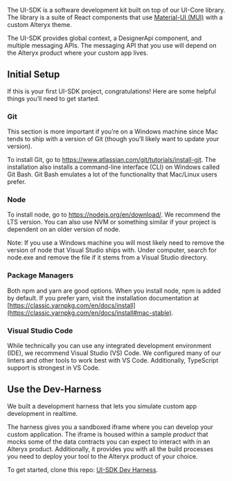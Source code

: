 The UI-SDK is a software development kit built on top of our UI-Core library. The library is a suite of React components that use [Material-UI (MUI)](https://github.com/mui-org/material-ui) with a custom Alteryx theme.

The UI-SDK provides global context, a DesignerApi component, and multiple messaging APIs. The messaging API that you use will depend on the Alteryx product where your custom app lives.

## Initial Setup

If this is your first UI-SDK project, congratulations! Here are some helpful things you’ll need to get started.

### Git

This section is more important if you’re on a Windows machine since Mac tends to ship with a version of Git (though you’ll likely want to update your version).

To install Git, go to https://www.atlassian.com/git/tutorials/install-git. The installation also installs a command-line interface (CLI) on Windows called Git Bash. Git Bash emulates a lot of the functionality that Mac/Linux users prefer.

### Node

To install node, go to https://nodejs.org/en/download/. We recommend the LTS version. You can also use NVM or something similar if your project is dependent on an older version of node.

Note: If you use a Windows machine you will most likely need to remove the version of node that Visual Studio ships with. Under computer, search for node.exe and remove the file if it stems from a Visual Studio directory.

### Package Managers

Both npm and yarn are good options. When you install node, npm is added by default. If you prefer yarn, visit the installation documentation at [https://classic.yarnpkg.com/en/docs/install](https://classic.yarnpkg.com/en/docs/install#mac-stable).

### Visual Studio Code

While technically you can use any integrated development environment (IDE), we recommend Visual Studio (VS) Code. We configured many of our linters and other tools to work best with VS Code. Additionally, TypeScript support is strongest in VS Code.

## Use the Dev-Harness

We built a development harness that lets you simulate custom app development in realtime.

The harness gives you a sandboxed iframe where you can develop your custom application. The iframe is housed within a sample *product* that mocks some of the data contracts you can expect to interact with in an Alteryx product. Additionally, it provides you with all the build processes you need to deploy your tool to the Alteryx product of your choice.

To get started, clone this repo: [UI-SDK Dev Harness](https://git.alteryx.com/ayx-ui-sdk/ui-sdk-dev-harness).
